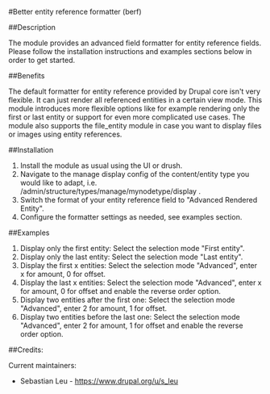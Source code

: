 #Better entity reference formatter (berf)

##Description

The module provides an advanced field formatter for entity reference fields.
Please follow the installation instructions and examples sections below in order
to get started.

##Benefits

The default formatter for entity reference provided by Drupal core isn't very 
flexible. It can just render all referenced entities in a certain view mode.
This module introduces more flexible options like for example rendering only
the first or last entity or support for even more complicated use cases.
The module also supports the file_entity module in case you want to display 
files or images using entity references.

##Installation

1. Install the module as usual using the UI or drush.
2. Navigate to the manage display config of the content/entity type you would like to adapt, i.e. /admin/structure/types/manage/mynodetype/display .
3. Switch the format of your entity reference field to "Advanced Rendered Entity".
4. Configure the formatter settings as needed, see examples section.

##Examples

1. Display only the first entity: Select the selection mode "First entity". 
2. Display only the last entity: Select the selection mode "Last entity".
3. Display the first x entities: Select the selection mode "Advanced", enter x for amount, 0 for offset.
4. Display the last x entities: Select the selection mode "Advanced", enter x for amount, 0 for offset and enable the reverse order option.
5. Display two entities after the first one: Select the selection mode "Advanced", enter 2 for amount, 1 for offset.
6. Display two entities before the last one: Select the selection mode "Advanced", enter 2 for amount, 1 for offset and enable the reverse order option.

##Credits:

Current maintainers:

- Sebastian Leu - https://www.drupal.org/u/s_leu
